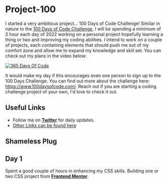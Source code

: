 # Project-100

I started a very ambitious project... 100 Days of Code Challenge! Similar in nature to the [100 Days of Code Challenge](https://www.100daysofcode.com/), I will be spending a minimum of 2 hour each day of 2022 working on a personal project hopefully learning a thing or two and improving my coding abilities. I intend to work on a couple of projects, each containing elements that should push me out of my comfort zone and allow me to expand my knowledge and skill set. You can check out my plans in the video below:

[![365 Days Of Code](https://cdn.discordapp.com/attachments/743608750635483297/794663588211720192/365_Days-small.png)](https://youtu.be/e2tShvgFYaI)

It would make my day if this encourages even one person to sign up to the 100 Days Challenge. You can find out more about the challenge here: https://www.100daysofcode.com/. Reach out if you are starting a coding challenge project of your own, I'd love to check it out.

## Useful Links

- Follow me on [**Twitter**](https://twitter.com/Gobinath_VB) for daily updates.
- [Other Links can be found here](https://www.linkedin.com/in/gobinath-varatharajan-4103201a8/)

## Shameless Plug


## Day 1
Spent a good couple of hours in enhancing my CSS skills.
Building one or two CSS project from [**Frontend Mentor**](https://www.frontendmentor.io/challenges?types=free,free-plus&hideCompleted=true).
